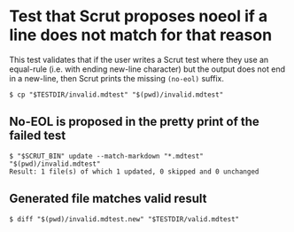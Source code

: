 # Test that Scrut proposes noeol if a line does not match for that reason

This test validates that if the user writes a Scrut test where they use an equal-rule (i.e. with ending new-line
character) but the output does not end in a new-line, then Scrut prints the missing `(no-eol)` suffix.


```scrut
$ cp "$TESTDIR/invalid.mdtest" "$(pwd)/invalid.mdtest"
```

## No-EOL is proposed in the pretty print of the failed test

```scrut
$ "$SCRUT_BIN" update --match-markdown "*.mdtest" "$(pwd)/invalid.mdtest"
Result: 1 file(s) of which 1 updated, 0 skipped and 0 unchanged
```

## Generated file matches valid result

```scrut
$ diff "$(pwd)/invalid.mdtest.new" "$TESTDIR/valid.mdtest"
```
